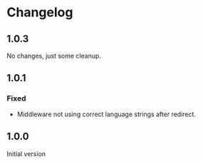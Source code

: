 # Changelog

## 1.0.3

No changes, just some cleanup.

## 1.0.1

### Fixed
- Middleware not using correct language strings after redirect.

## 1.0.0 

Initial version
